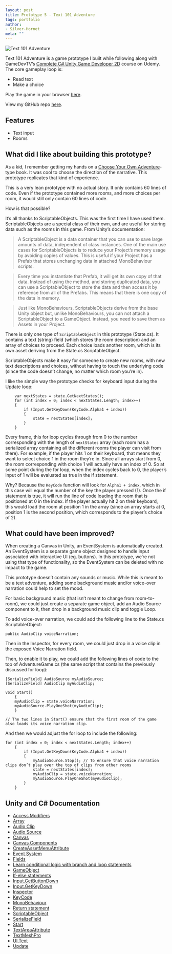 ```yaml
---
layout: post
title: Prototype 5 - Text 101 Adventure
tags: portfolio
author:
- Silver-Hornet
meta: ""
---
```


![Text 101 Adventure]({{site.url}}/text-101-adventure.gif)

Text 101 Adventure is a game prototype I built while following along with GameDevTV’s [Complete C# Unity Game Developer 2D](https://www.udemy.com/course/unitycourse/) course on Udemy. The core gameplay loop is:

- Read text
- Make a choice

Play the game in your browser [here](https://play.unity.com/mg/other/gamedevtv-s-text101-adventure-game).

View my GitHub repo [here](https://github.com/silver-hornet/gamedevtv-text101).

## Features
- Text input
- Rooms

## What did I like about building this prototype?
As a kid, I remember getting my hands on a [Choose Your Own Adventure](https://en.wikipedia.org/wiki/Choose_Your_Own_Adventure)-type book. It was cool to choose the direction of the narrative. This prototype replicates that kind of experience.

This is a very lean prototype with no actual story. It only contains 60 lines of code. Even if the prototype contained more rooms, and more choices per room, it would still only contain 60 lines of code.

How is that possible?

It’s all thanks to ScriptableObjects. This was the first time I have used them. ScriptableObjects are a special class of their own, and are useful for storing data such as the rooms in this game. From Unity’s documentation:

> A ScriptableObject is a data container that you can use to save large amounts of data, independent of class instances. One of the main use cases for ScriptableObjects is to reduce your Project’s memory usage by avoiding copies of values. This is useful if your Project has a Prefab that stores unchanging data in attached MonoBehaviour scripts.

> Every time you instantiate that Prefab, it will get its own copy of that data. Instead of using the method, and storing duplicated data, you can use a ScriptableObject to store the data and then access it by reference from all of the Prefabs. This means that there is one copy of the data in memory.

> Just like MonoBehaviours, ScriptableObjects derive from the base Unity object but, unlike MonoBehaviours, you can not attach a ScriptableObject to a GameObject. Instead, you need to save them as Assets in your Project. 

There is only one type of `ScriptableObject` in this prototype (State.cs). It contains a text (string) field (which stores the room description) and an array of choices to proceed. Each choice loads another room, which is its own asset deriving from the State.cs ScriptableObject. 

ScriptableObjects make it easy for someone to create new rooms, with new text descriptions and choices, without having to touch the underlying code (since the code doesn’t change, no matter which room you’re in).

I like the simple way the prototype checks for keyboard input during the Update loop:

        var nextStates = state.GetNextStates();
        for (int index = 0; index < nextStates.Length; index++)
        {
            if (Input.GetKeyDown(KeyCode.Alpha1 + index))
            {
                state = nextStates[index];
            }
        }

Every frame, this for loop cycles through from 0 to the number corresponding with the length of `nextStates` array (each room has a serialized array containing all the different rooms the player can visit from there). For example, if the player hits 1 on their keyboard, that means they want to select choice 1 in the room they’re in. Since all arrays start from 0, the room corresponding with choice 1 will actually have an index of 0. So at some point during the for loop, when the index cycles back to 0, the player’s input of 1 will be evaluated as true in the if statement.

Why? Because the `KeyCode` function will look for `Alpha1 + index`, which in this case will equal the number of the key the player pressed (1). Once the if statement is true, it will run the line of code loading the room that is positioned at 0 in the index. If the player actually hit 2 on their keyboard, this would load the room at position 1 in the array (since an array starts at 0, position 1 is the second position, which corresponds to the player’s choice of 2).

## What could have been improved?
When creating a Canvas in Unity, an EventSystem is automatically created. An EventSystem is a separate game object  designed to handle input associated with interactive UI (eg. buttons). In this prototype, we’re not using that type of functionality, so the EventSystem can be deleted with no impact to the game.

This prototype doesn’t contain any sounds or music. While this is meant to be a text adventure, adding some background music and/or voice-over narration could help to set the mood.

For basic background music (that isn’t meant to change from room-to-room), we could just create a separate game object, add an Audio Source component to it, then drop in a background music clip and toggle Loop.

To add voice-over narration, we could add the following line to the State.cs ScriptableObject:

	public AudioClip voiceNarration;

Then in the Inspector, for every room, we could just drop in a voice clip in the exposed Voice Narration field.

Then, to enable it to play, we could add the following lines of code to the top of AdventureGame.cs (the same script that contains the previously discussed for loop):

	[SerializeField] AudioSource myAudioSource;
    [SerializeField] AudioClip myAudioClip;

	void Start()
    	{
        myAudioClip = state.voiceNarration;
        myAudioSource.PlayOneShot(myAudioClip);
    	}
	
	// The two lines in Start() ensure that the first room of the game also loads its voice narration clip.

And then we would adjust the for loop to include the following:

	for (int index = 0; index < nextStates.Length; index++)
        {
            if (Input.GetKeyDown(KeyCode.Alpha1 + index))
            {
                myAudioSource.Stop(); // To ensure that voice narration clips don’t play over the top of clips from other rooms
                state = nextStates[index];
                myAudioClip = state.voiceNarration;
                myAudioSource.PlayOneShot(myAudioClip);
            }
        }

## Unity and C# Documentation
- [Access Modifiers](https://docs.microsoft.com/en-us/dotnet/csharp/programming-guide/classes-and-structs/access-modifiers)
- [Array](https://docs.unity3d.com/2018.4/Documentation/ScriptReference/Array.html)
- [Audio Clip](https://docs.unity3d.com/2018.4/Documentation/Manual/class-AudioClip.html)
- [Audio Source](https://docs.unity3d.com/2018.4/Documentation/Manual/class-AudioSource.html)
- [Canvas](https://docs.unity3d.com/Packages/com.unity.ugui@1.0/manual/UICanvas.html)
- [Canvas Components](https://docs.unity3d.com/Packages/com.unity.ugui@1.0/manual/comp-CanvasComponents.html)
- [CreateAssetMenuAttribute](https://docs.unity3d.com/ScriptReference/CreateAssetMenuAttribute.html)
- [Event System](https://docs.unity3d.com/2018.4/Documentation/Manual/EventSystem.html)
- [Fields](https://docs.microsoft.com/en-us/dotnet/csharp/programming-guide/classes-and-structs/fields)
- [Learn conditional logic with branch and loop statements](https://docs.microsoft.com/en-us/dotnet/csharp/tour-of-csharp/tutorials/branches-and-loops-local)
- [GameObject](https://docs.unity3d.com/2018.4/Documentation/ScriptReference/GameObject.html)
- [If-else statements](https://docs.microsoft.com/en-us/dotnet/csharp/language-reference/keywords/if-else)
- [Input.GetButtonDown](https://docs.unity3d.com/2018.4/Documentation/ScriptReference/Input.GetButtonDown.html)
- [Input.GetKeyDown](https://docs.unity3d.com/2018.4/Documentation/ScriptReference/Input.GetKeyDown.html)
- [Inspector](https://docs.unity3d.com/2018.4/Documentation/Manual/UsingTheInspector.html)
- [KeyCode](https://docs.unity3d.com/2018.4/Documentation/ScriptReference/KeyCode.html)
-  [MonoBehaviour](https://docs.unity3d.com/Manual/class-MonoBehaviour.html)
- [Return statement](https://en.wikipedia.org/wiki/Return_statement)
- [ScriptableObject](https://docs.unity3d.com/2018.4/Documentation/Manual/class-ScriptableObject.html)
- [SerializeField](https://docs.unity3d.com/2018.4/Documentation/ScriptReference/SerializeField.html)
- [Start](https://docs.unity3d.com/2018.4/Documentation/ScriptReference/MonoBehaviour.Start.html)
- [TextAreaAttribute](https://docs.unity3d.com/2018.4/Documentation/ScriptReference/TextAreaAttribute.html)
- [TextMeshPro](https://docs.unity3d.com/2018.4/Documentation/Manual/com.unity.textmeshpro.html)
- [UI.Text](https://docs.unity3d.com/2018.4/Documentation/ScriptReference/UI.Text.html)
- [Update](https://docs.unity3d.com/2018.4/Documentation/ScriptReference/Experimental.PlayerLoop.Update.html)